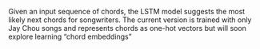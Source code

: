Given an input sequence of chords, the LSTM model suggests the most likely next chords for songwriters. The current version is trained with only Jay Chou songs and represents chords as one-hot vectors but will soon explore learning “chord embeddings”
